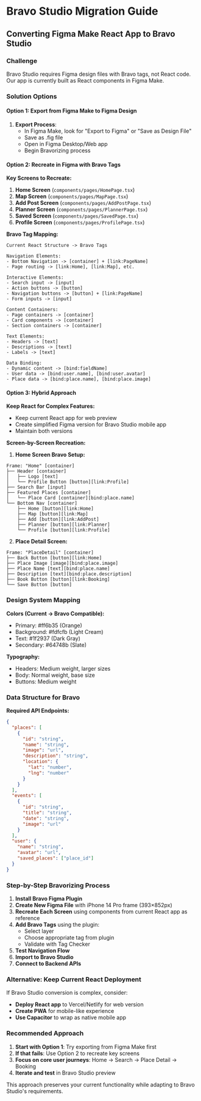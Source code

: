 # Bravo Studio Migration Guide

## Converting Figma Make React App to Bravo Studio

### Challenge
Bravo Studio requires Figma design files with Bravo tags, not React code. Our app is currently built as React components in Figma Make.

### Solution Options

#### Option 1: Export from Figma Make to Figma Design
1. **Export Process**:
   - In Figma Make, look for "Export to Figma" or "Save as Design File"
   - Save as .fig file
   - Open in Figma Desktop/Web app
   - Begin Bravorizing process

#### Option 2: Recreate in Figma with Bravo Tags

**Key Screens to Recreate:**
1. **Home Screen** (`components/pages/HomePage.tsx`)
2. **Map Screen** (`components/pages/MapPage.tsx`) 
3. **Add Post Screen** (`components/pages/AddPostPage.tsx`)
4. **Planner Screen** (`components/pages/PlannerPage.tsx`)
5. **Saved Screen** (`components/pages/SavedPage.tsx`)
6. **Profile Screen** (`components/pages/ProfilePage.tsx`)

**Bravo Tag Mapping:**

```
Current React Structure -> Bravo Tags

Navigation Elements:
- Bottom Navigation -> [container] + [link:PageName]
- Page routing -> [link:Home], [link:Map], etc.

Interactive Elements:
- Search input -> [input]
- Action buttons -> [button]
- Navigation buttons -> [button] + [link:PageName]
- Form inputs -> [input]

Content Containers:
- Page containers -> [container]
- Card components -> [container]
- Section containers -> [container]

Text Elements:
- Headers -> [text]
- Descriptions -> [text]
- Labels -> [text]

Data Binding:
- Dynamic content -> [bind:fieldName]
- User data -> [bind:user.name], [bind:user.avatar]
- Place data -> [bind:place.name], [bind:place.image]
```

#### Option 3: Hybrid Approach

**Keep React for Complex Features:**
- Keep current React app for web preview
- Create simplified Figma version for Bravo Studio mobile app
- Maintain both versions

**Screen-by-Screen Recreation:**

1. **Home Screen Bravo Setup:**
```
Frame: "Home" [container]
├── Header [container]
│   ├── Logo [text]
│   └── Profile Button [button][link:Profile]
├── Search Bar [input]
├── Featured Places [container]
│   └── Place Card [container][bind:place.name]
└── Bottom Nav [container]
    ├── Home [button][link:Home]
    ├── Map [button][link:Map]
    ├── Add [button][link:AddPost]
    ├── Planner [button][link:Planner]
    └── Profile [button][link:Profile]
```

2. **Place Detail Screen:**
```
Frame: "PlaceDetail" [container]
├── Back Button [button][link:Home]
├── Place Image [image][bind:place.image]
├── Place Name [text][bind:place.name]
├── Description [text][bind:place.description]
├── Book Button [button][link:Booking]
└── Save Button [button]
```

### Design System Mapping

**Colors (Current -> Bravo Compatible):**
- Primary: #ff6b35 (Orange)
- Background: #fdfcfb (Light Cream)
- Text: #1f2937 (Dark Gray)
- Secondary: #64748b (Slate)

**Typography:**
- Headers: Medium weight, larger sizes
- Body: Normal weight, base size
- Buttons: Medium weight

### Data Structure for Bravo

**Required API Endpoints:**
```json
{
  "places": [
    {
      "id": "string",
      "name": "string",
      "image": "url",
      "description": "string",
      "location": {
        "lat": "number",
        "lng": "number"
      }
    }
  ],
  "events": [
    {
      "id": "string", 
      "title": "string",
      "date": "string",
      "image": "url"
    }
  ],
  "user": {
    "name": "string",
    "avatar": "url",
    "saved_places": ["place_id"]
  }
}
```

### Step-by-Step Bravorizing Process

1. **Install Bravo Figma Plugin**
2. **Create New Figma File** with iPhone 14 Pro frame (393×852px)
3. **Recreate Each Screen** using components from current React app as reference
4. **Add Bravo Tags** using the plugin:
   - Select layer
   - Choose appropriate tag from plugin
   - Validate with Tag Checker
5. **Test Navigation Flow**
6. **Import to Bravo Studio**
7. **Connect to Backend APIs**

### Alternative: Keep Current React Deployment

If Bravo Studio conversion is complex, consider:
- **Deploy React app** to Vercel/Netlify for web version
- **Create PWA** for mobile-like experience
- **Use Capacitor** to wrap as native mobile app

### Recommended Approach

1. **Start with Option 1**: Try exporting from Figma Make first
2. **If that fails**: Use Option 2 to recreate key screens
3. **Focus on core user journeys**: Home → Search → Place Detail → Booking
4. **Iterate and test** in Bravo Studio preview

This approach preserves your current functionality while adapting to Bravo Studio's requirements.